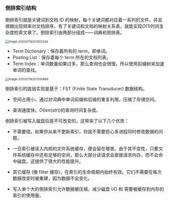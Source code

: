 ### 倒排索引结构

倒排索引就是关键词到文档 ID 的映射，每个关键词都对应着一系列的文件，并且根据出现频率对文档排序。有了关键词和文档的映射关系表，就能实现$O(1)$时间复杂度检索文章了。倒排索引由两部分组成——词典和倒排表。

<img src="/Users/licheng/Documents/Typora/Picture/image-20200716201305336.png" alt="image-20200716201305336" style="zoom:67%;" />

* Term Dictionary：保存着所有的 term，即单词。
* Posting List：保存着每个 term 所在的文档列表。
* Term Index：单词数量如果过多，那么查询也会很慢。所以使用前缀树来加速单词的查找。

<img src="/Users/licheng/Documents/Typora/Picture/image-20200716201330889.png" alt="image-20200716201330889" style="zoom:67%;" />

倒排索引的底层实现是基于：FST (Finite State Transducer) 数据结构。

* 空间占用小。通过对词典中单词前缀和后缀的重复利用，压缩了存储空间。

* 查询速度快。$O(len(str))$的查询时间复杂度。

倒排索引被写入磁盘后是不可改变的，这带来了以下几个优势：

* 不需要锁。如果你从来不更新索引，你就不需要担心多进程同时修改数据的问题。

* 一旦索引被读入内核的文件系统缓存，便会留在哪里。由于其不变性，只要文件系统缓存中还有足够的空间，那么大部分读请求会直接请求内存，而不会命中磁盘。这提供了很大的性能提升。

* 其它缓存 (像 filter 缓存)，在索引的生命周期内始终有效。它们不需要在每次数据改变时被重建，因为数据不会变化。

* 写入单个大的倒排索引允许数据被压缩，减少磁盘 I/O 和 需要被缓存到内存的索引的使用量。

